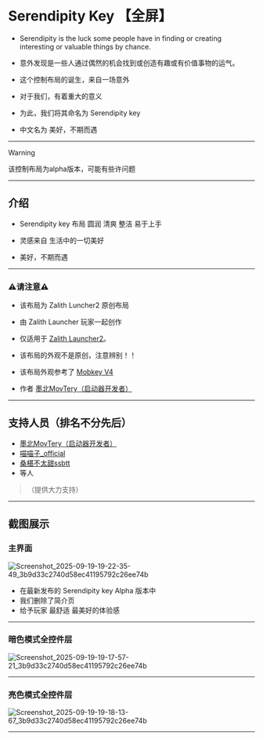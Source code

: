 # Serendipity Key 【全屏】

- Serendipity is the luck some people have in finding or creating interesting or valuable things by chance.
- 意外发现是一些人通过偶然的机会找到或创造有趣或有价值事物的运气。

- 这个控制布局的诞生，来自一场意外
- 对于我们，有着重大的意义
- 为此，我们将其命名为 Serendipity key
- 中文名为 美好，不期而遇

---

> [!WARNING]
> 该控制布局为alpha版本，可能有些许问题

---

## 介绍

- Serendipity key 布局 圆润 清爽 整洁 易于上手
- 灵感来自 生活中的一切美好

- 美好，不期而遇

--- 

### ⚠️请注意⚠️

- 该布局为 Zalith Luncher2 原创布局
- 由 Zalith Launcher 玩家一起创作
- 仅适用于 [Zalith Launcher2](https://github.com/ZalithLauncher/ZalithLauncher2)。


- 该布局的外观不是原创，注意辨别！！
- 该布局外观参考了 [Mobkey V4](https://b23.tv/45C8pz2)
- 作者 [墨北MovTery（启动器开发者）](https://github.com/MovTery) 
  

---

## 支持人员（排名不分先后）

-  [墨北MovTery（启动器开发者）](https://github.com/MovTery) 
-  [喵喵子_official](https://github.com/MiaoMiaoZi-official)
-  [桑椹不太甜ssbtt](https://github.com/ssbtt)
- 等人

> （提供大力支持）

---

## 截图展示

### 主界面

![Screenshot_2025-09-19-19-22-35-49_3b9d33c2740d58ec41195792c26ee74b](https://github.com/user-attachments/assets/7aa2a463-704b-4a70-a857-eb4cadb4c306)
  

- 在最新发布的 Serendipity key Alpha 版本中
- 我们删除了简介页
- 给予玩家 最舒适 最美好的体验感

---

### 暗色模式全控件层

![Screenshot_2025-09-19-19-17-57-21_3b9d33c2740d58ec41195792c26ee74b](https://github.com/user-attachments/assets/6ba94099-a85a-4a1c-a238-0121148ef53d)

---

### 亮色模式全控件层

![Screenshot_2025-09-19-19-18-13-67_3b9d33c2740d58ec41195792c26ee74b](https://github.com/user-attachments/assets/528b398e-9f41-423c-85a1-347fedbf0bc7)

---
